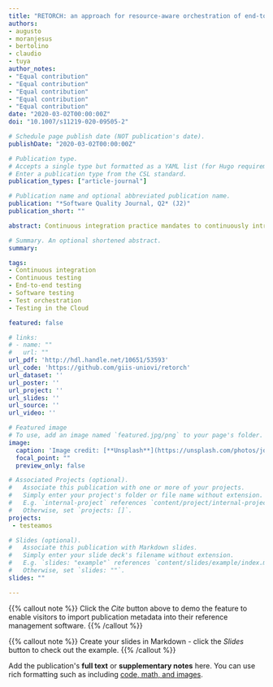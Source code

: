 ```yaml
---
title: "RETORCH: an approach for resource-aware orchestration of end-to-end test cases"
authors:
- augusto
- moranjesus
- bertolino
- claudio
- tuya
author_notes:
- "Equal contribution"
- "Equal contribution"
- "Equal contribution"
- "Equal contribution"
- "Equal contribution"
date: "2020-03-02T00:00:00Z"
doi: "10.1007/s11219-020-09505-2"

# Schedule page publish date (NOT publication's date).
publishDate: "2020-03-02T00:00:00Z"

# Publication type.
# Accepts a single type but formatted as a YAML list (for Hugo requirements).
# Enter a publication type from the CSL standard.
publication_types: ["article-journal"]

# Publication name and optional abbreviated publication name.
publication: "*Software Quality Journal, Q2* (J2)"
publication_short: ""

abstract: Continuous integration practice mandates to continuously introduce incremental changes into code, but doing so may introduce new faults too. These faults could be detected automatically through regression testing, but this practice becomes prohibitive as the cost of executing the tests grows. This problem is preponderant in end-to-end testing where the whole system is requested for test execution. However, some of these test cases could be executed with fewer resources (e.g., memory, web services, computation, Cloud instances, among others), by deploying only the subsystems needed by each test. This paper is focused on the optimization of the resources employed in end-to-end testing by means of a resource-aware test orchestration technique in the context of continuous integration practices in the Cloud. The RETORCH approach proposes a novel way to identify the resources required by end-to-end test cases and to use this information to group together those tests requiring equivalent resources. Besides, the approach proposes to deploy the grouped tests in isolated and elastic environments, so that their execution can be scheduled in parallel on several machines. RETORCH is exemplified with a real-world application, and its performance evaluation shows promising savings in terms of resource usage and time.

# Summary. An optional shortened abstract.
summary:

tags:
- Continuous integration
- Continuous testing
- End-to-end testing
- Software testing
- Test orchestration
- Testing in the Cloud

featured: false

# links:
# - name: ""
#   url: ""
url_pdf: 'http://hdl.handle.net/10651/53593'
url_code: 'https://github.com/giis-uniovi/retorch'
url_dataset: ''
url_poster: ''
url_project: ''
url_slides: ''
url_source: ''
url_video: ''

# Featured image
# To use, add an image named `featured.jpg/png` to your page's folder. 
image:
  caption: 'Image credit: [**Unsplash**](https://unsplash.com/photos/jdD8gXaTZsc)'
  focal_point: ""
  preview_only: false

# Associated Projects (optional).
#   Associate this publication with one or more of your projects.
#   Simply enter your project's folder or file name without extension.
#   E.g. `internal-project` references `content/project/internal-project/index.md`.
#   Otherwise, set `projects: []`.
projects: 
 - testeamos

# Slides (optional).
#   Associate this publication with Markdown slides.
#   Simply enter your slide deck's filename without extension.
#   E.g. `slides: "example"` references `content/slides/example/index.md`.
#   Otherwise, set `slides: ""`.
slides: ""

---
```



{{% callout note %}}
Click the *Cite* button above to demo the feature to enable visitors to import publication metadata into their reference management software.
{{% /callout %}}

{{% callout note %}}
Create your slides in Markdown - click the *Slides* button to check out the example.
{{% /callout %}}

Add the publication's **full text** or **supplementary notes** here. You can use rich formatting such as including [code, math, and images](https://docs.hugoblox.com/content/writing-markdown-latex/).
